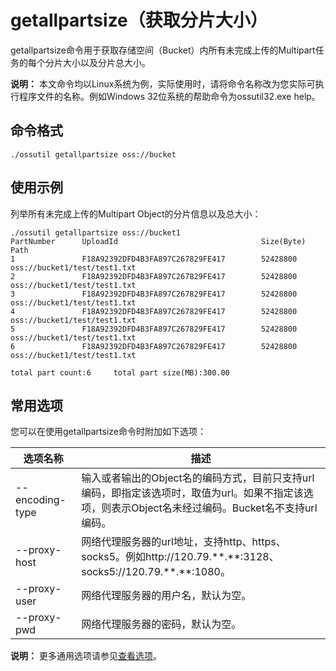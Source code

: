 # getallpartsize（获取分片大小）

getallpartsize命令用于获取存储空间（Bucket）内所有未完成上传的Multipart任务的每个分片大小以及分片总大小。

**说明：** 本文命令均以Linux系统为例，实际使用时，请将命令名称改为您实际可执行程序文件的名称。例如Windows 32位系统的帮助命令为ossutil32.exe help。

## 命令格式

```
./ossutil getallpartsize oss://bucket 
```

## 使用示例

列举所有未完成上传的Multipart Object的分片信息以及总大小：

```
./ossutil getallpartsize oss://bucket1
PartNumber      UploadId                                Size(Byte)      Path
1               F18A92392DFD4B3FA897C267829FE417        52428800        oss://bucket1/test/test1.txt
2               F18A92392DFD4B3FA897C267829FE417        52428800        oss://bucket1/test/test1.txt
3               F18A92392DFD4B3FA897C267829FE417        52428800        oss://bucket1/test/test1.txt
4               F18A92392DFD4B3FA897C267829FE417        52428800        oss://bucket1/test/test1.txt
5               F18A92392DFD4B3FA897C267829FE417        52428800        oss://bucket1/test/test1.txt
6               F18A92392DFD4B3FA897C267829FE417        52428800        oss://bucket1/test/test1.txt

total part count:6     total part size(MB):300.00
```

## 常用选项

您可以在使用getallpartsize命令时附加如下选项：

|选项名称|描述|
|----|--|
|--encoding-type|输入或者输出的Object名的编码方式，目前只支持url编码，即指定该选项时，取值为url。如果不指定该选项，则表示Object名未经过编码。Bucket名不支持url编码。|
|--proxy-host|网络代理服务器的url地址，支持http、https、socks5。例如http://120.79.\*\*.\*\*:3128、 socks5://120.79.\*\*.\*\*:1080。|
|--proxy-user|网络代理服务器的用户名，默认为空。|
|--proxy-pwd|网络代理服务器的密码，默认为空。|

**说明：** 更多通用选项请参见[查看选项](/cn.zh-CN/常用工具/命令行工具ossutil/查看选项.md)。

